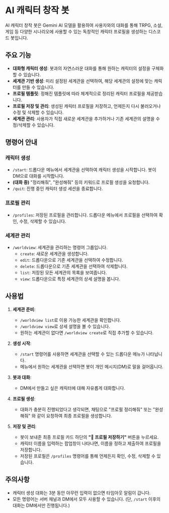 # AI 캐릭터 창작 봇

AI 캐릭터 창작 봇은 Gemini AI 모델을 활용하여 사용자와의 대화를 통해 TRPG, 소설, 게임 등 다양한 시나리오에 사용할 수 있는 독창적인 캐릭터 프로필을 생성하는 디스코드 봇입니다.

## 주요 기능

- **대화형 캐릭터 생성**: 봇과의 자연스러운 대화를 통해 원하는 캐릭터의 설정을 구체화할 수 있습니다.
- **세계관 기반 생성**: 미리 설정된 세계관을 선택하여, 해당 세계관의 설정에 맞는 캐릭터를 만들 수 있습니다.
- **프로필 템플릿**: 정해진 템플릿에 따라 체계적으로 정리된 캐릭터 프로필을 제공받습니다.
- **프로필 저장 및 관리**: 생성된 캐릭터 프로필을 저장하고, 언제든지 다시 불러오거나 수정 및 삭제할 수 있습니다.
- **세계관 관리**: 사용자가 직접 새로운 세계관을 추가하거나 기존 세계관의 설명을 수정/삭제할 수 있습니다.

## 명령어 안내

### 캐릭터 생성
- `/start`: 드롭다운 메뉴에서 세계관을 선택하여 캐릭터 생성을 시작합니다. 봇이 DM으로 대화를 시작합니다.
- **(대화 중)** "정리해줘", "완성해줘" 등의 키워드로 프로필 생성을 요청합니다.
- `/quit`: 진행 중인 캐릭터 생성 세션을 종료합니다.

### 프로필 관리
- `/profiles`: 저장된 프로필을 관리합니다. 드롭다운 메뉴에서 프로필을 선택하여 확인, 수정, 삭제할 수 있습니다.

### 세계관 관리
- `/worldview`: 세계관을 관리하는 명령어 그룹입니다.
  - `create`: 새로운 세계관을 생성합니다.
  - `edit`: 드롭다운으로 기존 세계관을 선택하여 수정합니다.
  - `delete`: 드롭다운으로 기존 세계관을 선택하여 삭제합니다.
  - `list`: 저장된 모든 세계관의 목록을 보여줍니다.
  - `view`: 드롭다운으로 특정 세계관의 상세 설명을 봅니다.

## 사용법

1.  **세계관 준비**:
    - `/worldview list`로 이용 가능한 세계관을 확인합니다.
    - `/worldview view`로 상세 설명을 볼 수 있습니다.
    - 원하는 세계관이 없다면 `/worldview create`로 직접 추가할 수 있습니다.

2.  **생성 시작**:
    - `/start` 명령어를 사용하면 세계관을 선택할 수 있는 드롭다운 메뉴가 나타납니다.
    - 메뉴에서 원하는 세계관을 선택하면 봇이 개인 메시지(DM)로 말을 걸어옵니다.

3.  **봇과 대화**:
    - DM에서 만들고 싶은 캐릭터에 대해 자유롭게 대화합니다.

4.  **프로필 생성**:
    - 대화가 충분히 진행되었다고 생각되면, 채팅으로 "프로필 정리해줘" 또는 "완성해줘" 와 같이 요청하여 최종 프로필을 생성합니다.

5.  **저장 및 관리**:
    - 봇이 보내준 최종 프로필 카드 하단의 **"💾 프로필 저장하기"** 버튼을 누르세요.
    - 캐릭터 이름을 입력하는 팝업창이 나타나면, 이름을 정하고 제출하여 프로필을 저장합니다.
    - 저장된 프로필은 `/profiles` 명령어를 통해 언제든지 확인, 수정, 삭제할 수 있습니다.

## 주의사항
- 캐릭터 생성 대화는 3분 동안 아무런 입력이 없으면 타임아웃 알림이 갑니다.
- 모든 명령어는 서버 채널과 DM에서 모두 사용할 수 있습니다. (단, `/start` 이후의 대화는 DM에서만 진행됩니다.)